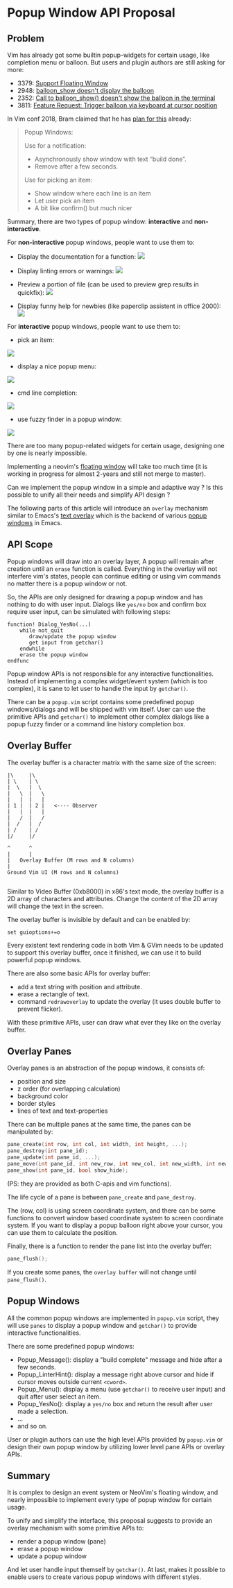 # Popup Window API Proposal

## Problem

Vim has already got some builtin popup-widgets for certain usage, like completion menu or balloon. But users and plugin authors are still asking for more:

- 3379: [Support Floating Window](https://github.com/vim/vim/issues/3379)
- 2948: [balloon_show doesn't display the balloon](https://github.com/vim/vim/issues/2948)
- 2352: [Call to balloon_show() doesn't show the balloon in the terminal](https://github.com/vim/vim/issues/2352)
- 3811: [Feature Request: Trigger balloon via keyboard at cursor position](https://github.com/vim/vim/issues/3811)

In Vim conf 2018, Bram claimed that he has [plan for this](https://vimconf.org/2018/slides/Vim_From-hjkl-to-a-platform-for-plugins.pdf) already: 

> Popup Windows:
> 
> Use for a notification:
> - Asynchronously show window with text “build done”.
> - Remove after a few seconds.
> 
> Use for picking an item:
> - Show window where each line is an item
> - Let user pick an item
> - A bit like confirm() but much nicer

Summary, there are two types of popup window: **interactive** and **non-interactive**. 

For **non-interactive** popup windows, people want to use them to:

- Display the documentation for a function:
![](images/emacs-2.png)

- Display linting errors or warnings:
![](images/kakoune-1.jpg)

- Preview a portion of file (can be used to preview grep results in quickfix):
![](images/emacs-1.jpg)

- Display funny help for newbies (like paperclip assistent in office 2000):
![](images/kakoune-2.jpg)


For **interactive** popup windows, people want to use them to:

- pick an item:

![](images/ex-pick.png)

- display a nice popup menu:

![](images/ex-menu.png)

- cmd line completion:

![](images/ex-cmdline.png)

- use fuzzy finder in a popup window:

![](images/ex-fuzzy.png)

There are too many popup-related widgets for certain usage, designing one by one is nearly impossible. 

Implementing a neovim's [floating window](https://github.com/neovim/neovim/pull/6619) will take too much time (it is working in progress for almost 2-years and still not merge to master).

Can we implement the popup window in a simple and adaptive way ? Is this possible to unify all their needs and simplify API design ? 

The following parts of this article will introduce an `overlay` mechanism similar to Emacs's [text overlay](https://www.gnu.org/software/emacs/manual/html_node/elisp/Overlays.html) which is the backend of various [popup windows](https://github.com/flycheck/flycheck-popup-tip) in Emacs.


## API Scope

Popup windows will draw into an overlay layer, A popup will remain after creation  until an `erase` function is called. Everything in the overlay will not interfere vim's  states, people can continue editing or using vim commands no matter there is a popup window  or not.

So, the APIs are only designed for drawing a popup window and has nothing to do with user input. Dialogs like `yes/no` box and confirm box require user input, can be simulated with following steps:


```VimL
function! Dialog_YesNo(...)
    while not_quit
       draw/update the popup window
       get input from getchar()
    endwhile
    erase the popup window
endfunc
```

Popup window APIs is not responsible for any interactive functionalities. Instead of implementing a complex widget/event system (which is too complex), it is sane to let user to handle the input by `getchar()`.

There can be a `popup.vim` script contains some predefined popup windows/dialogs and will be shipped with vim itself. User can use the primitive APIs and `getchar()` to implement other complex dialogs like a popup fuzzy finder or a command line history completion box.


## Overlay Buffer

The overlay buffer is a character matrix with the same size of the screen:

```
|\     |\
| \    | \
|  \   |  \
|   \  |   \
|   |  |   |
| 1 |  | 2 |   <---- Observer
|   |  |   |
|   /  |   /
|  /   |  /
| /    | /
|/     |/

^      ^
|      |
|   Overlay Buffer (M rows and N columns)
|
Ground Vim UI (M rows and N columns)
 
```

Similar to Video Buffer (0xb8000) in x86's text mode, the overlay buffer is a 2D array of characters and attributes. Change the content of the 2D array will change the text in the screen.

The overlay buffer is invisible by default and can be enabled by:

```
set guioptions+=o
```

Every existent text rendering code in both Vim & GVim needs to be updated to support this overlay buffer, once it finished, we can use it to build powerful popup windows.

There are also some basic APIs for overlay buffer:

- add a text string with position and attribute.
- erase a rectangle of text.
- command `redrawoverlay` to update the overlay (it uses double buffer to prevent flicker).

With these primitive APIs, user can draw what ever they like on the overlay buffer. 

## Overlay Panes

Overlay panes is an abstraction of the popup windows, it consists of:

- position and size
- z order (for overlapping calculation)
- background color
- border styles
- lines of text and text-properties

There can be multiple panes at the same time, the panes can be manipulated by:

```C
pane_create(int row, int col, int width, int height, ...);
pane_destroy(int pane_id);
pane_update(int pane_id, ...);
pane_move(int pane_id, int new_row, int new_col, int new_width, int new_height);
pane_show(int pane_id, bool show_hide);
```

(PS: they are provided as both C-apis and vim functions).

The life cycle of a pane is between `pane_create` and `pane_destroy`.

The (row, col) is using screen coordinate system, and there can be some functions to convert window based coordinate system to screen coordinate system. If you want to display a popup balloon right above your cursor, you can use them to calculate the position.

Finally, there is a function to render the pane list into the overlay buffer:

```C
pane_flush();
```

If you create some panes, the `overlay buffer` will not change until `pane_flush()`.


## Popup Windows

All the common popup windows are implemented in `popup.vim` script, they will use `panes` to display a popup window and `getchar()` to provide interactive functionalities.

There are some predefined popup windows:

- Popup_Message(): display a "build complete" message and hide after a few seconds.
- Popup_LinterHint(): display a message right above cursor and hide if cursor moves outside current `<cword>`.
- Popup_Menu(): display a menu (use `getchar()` to receive user input) and quit after user select an item.
- Popup_YesNo(): display a `yes/no` box and return the result after user made a selection.
- ... 
- and so on.

User or plugin authors can use the high level APIs provided by `popup.vim` or design their own popup window by utilizing lower level pane APIs or overlay APIs.

## Summary

It is complex to design an event system or NeoVim's floating window, and nearly impossible to implement every type of popup window for certain usage.

To unify and simplify the interface, this proposal suggests to provide an overlay mechanism with some primitive APIs to:

- render a popup window (pane)
- erase a popup window
- update a popup window

And let user handle input themself by `getchar()`. At last, makes it possible to enable users to create various popup windows with different styles.

